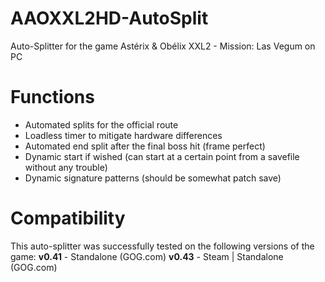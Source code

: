 # AAOXXL2HD-AutoSplit
Auto-Splitter for the game Astérix &amp; Obélix XXL2 - Mission: Las Vegum on PC

# Functions
 - Automated splits for the official route
 - Loadless timer to mitigate hardware differences
 - Automated end split after the final boss hit (frame perfect)
 - Dynamic start if wished (can start at a certain point from a savefile without any trouble)
 - Dynamic signature patterns (should be somewhat patch save)
 
 # Compatibility
 This auto-splitter was successfully tested on the following versions of the game:
 **v0.41** - Standalone (GOG.com)
 **v0.43** - Steam | Standalone (GOG.com)
